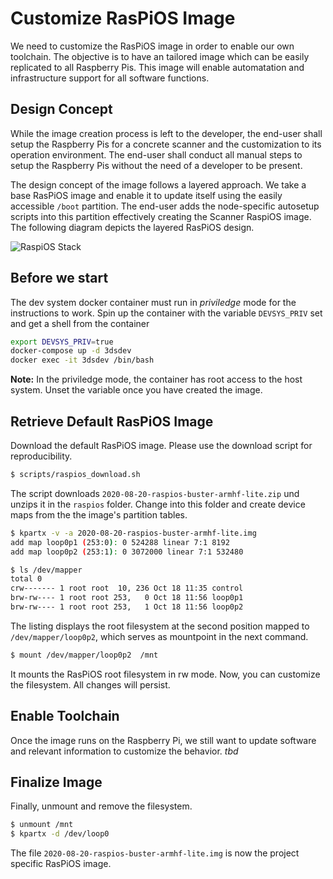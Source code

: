 # Customize RasPiOS Image

We need to customize the RasPiOS image in order to enable our own toolchain. The objective is to have an tailored image which can be easily replicated to all Raspberry Pis. This image will enable automatation and infrastructure support for all software functions.

## Design Concept

While the image creation process is left to the developer, the end-user shall setup the Raspberry Pis for a concrete scanner and the customization to its operation environment. The end-user shall conduct all manual steps to setup the Raspberry Pis without the need of a developer to be present. 

The design concept of the image follows a layered approach. We take a base RasPiOS image and enable it to update itself using the easily accessible `/boot` partition. The end-user adds the node-specific autosetup scripts into this partition effectively creating the Scanner RaspiOS image. The following diagram depicts the layered RasPiOS design.

![RaspiOS Stack](http://www.plantuml.com/plantuml/png/3SMn3G8n30NGLM21kBYEcWqO08KVYukuE97zBHYVUysxTiEHJTEFoqwkk8bu_PPtvvwl37LCeneBvX0qnMTpsUuFL3Dr6JLurYP2i9vUO_KPXJ_-0G00)

## Before we start

The dev system docker container must run in *priviledge* mode for the instructions to work. Spin up the container with the variable `DEVSYS_PRIV` set and get a shell from the container

```bash
export DEVSYS_PRIV=true
docker-compose up -d 3dsdev
docker exec -it 3dsdev /bin/bash
```

**Note:** In the priviledge mode, the container has root access to the host system. Unset the variable once you have created the image.

## Retrieve Default RasPiOS Image

Download the default RasPiOS image. Please use the download script for reproducibility.

```bash
$ scripts/raspios_download.sh
```

The script downloads `2020-08-20-raspios-buster-armhf-lite.zip` und unzips it in the `raspios` folder. Change into this folder and create device maps from the the image's partition tables. 

```bash
$ kpartx -v -a 2020-08-20-raspios-buster-armhf-lite.img
add map loop0p1 (253:0): 0 524288 linear 7:1 8192
add map loop0p2 (253:1): 0 3072000 linear 7:1 532480

$ ls /dev/mapper
total 0
crw------- 1 root root  10, 236 Oct 18 11:35 control
brw-rw---- 1 root root 253,   0 Oct 18 11:56 loop0p1
brw-rw---- 1 root root 253,   1 Oct 18 11:56 loop0p2
```

The listing displays the root filesystem at the second position mapped to `/dev/mapper/loop0p2`, which serves as mountpoint in the next command.

```bash
$ mount /dev/mapper/loop0p2  /mnt
```

It mounts the RasPiOS root filesystem in rw mode. Now, you can customize the filesystem. All changes will persist. 


## Enable Toolchain

Once the image runs on the Raspberry Pi, we still want to update software and relevant information to customize the behavior. 
*tbd*

## Finalize Image

Finally, unmount and remove the filesystem.

```bash
$ unmount /mnt
$ kpartx -d /dev/loop0
```

The file `2020-08-20-raspios-buster-armhf-lite.img` is now the project specific RasPiOS image. 